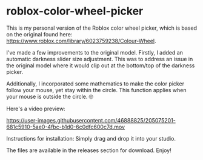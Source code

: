 # roblox-color-wheel-picker

This is my personal version of the Roblox color wheel picker, which is based on the original found here: https://www.roblox.com/library/6023759238/Colour-Wheel.

I've made a few improvements to the original model. Firstly, I added an automatic darkness slider size adjustment. This was to address an issue in the original model where it would clip out at the bottom/top of the darkness picker.

Additionally, I incorporated some mathematics to make the color picker follow your mouse, yet stay within the circle. This function applies when your mouse is outside the circle. 🤓

Here's a video preview:

https://user-images.githubusercontent.com/46888825/205075201-681c5910-5ae0-4fbc-b1d0-6c0dfc600c7d.mov

Instructions for installation:
Simply drag and drop it into your studio.

The files are available in the releases section for download. Enjoy!
